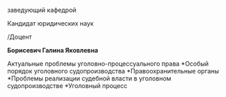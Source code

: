 заведующий кафедрой

Кандидат юридических наук

/Доцент

**Борисевич Галина Яковлевна**

Актуальные проблемы уголовно-процессуального права
	*Особый порядок уголовного судопроизводства
	*Правоохранительные органы
	*Проблемы реализации судебной власти в уголовном судопроизводстве
	*Уголовный процесс